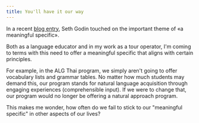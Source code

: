 ```yaml
---
title: You'll have it our way
---
```


In a recent [blog entry](https://seths.blog/2020/07/it-might-not-be-for-you/), Seth Godin touched on the important theme of «a meaningful specific».

Both as a language educator and in my work as a tour operator, I'm coming to terms with this need to offer a meaningful specific that aligns with certain principles.

For example, in the ALG Thai program, we simply aren't going to offer vocabulary lists and grammar tables. No matter how much students may demand this, our program stands for natural language acquisition through engaging experiences (comprehensible input). If we were to change that, our program would no longer be offering a natural approach program.

This makes me wonder, how often do we fail to stick to our "meaningful specific" in other aspects of our lives?
